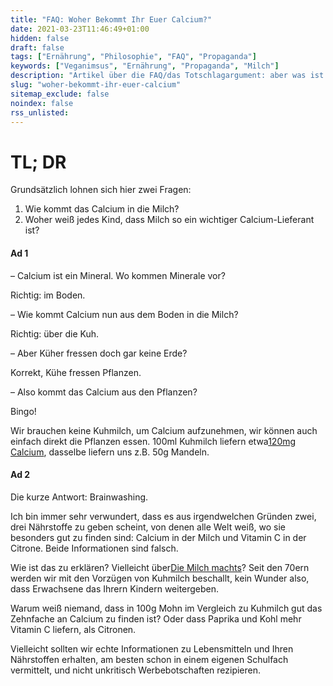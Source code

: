 ```yaml
---
title: "FAQ: Woher Bekommt Ihr Euer Calcium?"
date: 2021-03-23T11:46:49+01:00
hidden: false
draft: false
tags: ["Ernährung", "Philosophie", "FAQ", "Propaganda"]
keywords: ["Veganimsus", "Ernährung", "Propaganda", "Milch"]
description: "Artikel über die FAQ/das Totschlagargument: aber was ist mit … Calcium?"
slug: "woher-bekommt-ihr-euer-calcium"
sitemap_exclude: false
noindex: false
rss_unlisted:
---
```


# TL; DR

Grundsätzlich lohnen sich hier zwei Fragen:

1. Wie kommt das Calcium in die Milch?
2. Woher weiß jedes Kind, dass Milch so ein wichtiger Calcium-Lieferant ist?

#### Ad 1
– Calcium ist ein Mineral. Wo kommen Minerale vor? 

Richtig: im Boden.

– Wie kommt Calcium nun aus dem Boden in die Milch?

Richtig: über die Kuh.

– Aber Küher fressen doch gar keine Erde?

Korrekt, Kühe fressen Pflanzen.

– Also kommt das Calcium aus den Pflanzen?

Bingo!

Wir brauchen keine Kuhmilch, um Calcium aufzunehmen, wir können auch einfach direkt die Pflanzen essen. 100ml Kuhmilch liefern etwa[120mg Calcium]([Quelle](https://www.deutsche-apotheker-zeitung.de/daz-az/2008/daz-3-2008/knochenstarke-ernaehrung)), dasselbe liefern uns z.B. 50g Mandeln.

#### Ad 2

Die kurze Antwort: Brainwashing.

Ich bin immer sehr verwundert, dass es aus irgendwelchen Gründen zwei, drei Nährstoffe zu geben scheint, von denen alle Welt weiß, wo sie besonders gut zu finden sind: Calcium in der Milch und Vitamin C in der Citrone. Beide Informationen sind falsch.

Wie ist das zu erklären? Vielleicht über[Die Milch machts](https://www.youtube.com/watch?v=kuXbIGbnNWo)? Seit den 70ern werden wir mit den Vorzügen von Kuhmilch beschallt, kein Wunder also, dass Erwachsene das Ihrern Kindern weitergeben.

Warum weiß niemand, dass in 100g Mohn im Vergleich zu Kuhmilch gut das Zehnfache an Calcium zu finden ist? Oder dass Paprika und Kohl mehr Vitamin C liefern, als Citronen.

Vielleicht sollten wir echte Informationen zu Lebensmitteln und Ihren Nährstoffen erhalten, am besten schon in einem eigenen Schulfach vermittelt, und nicht unkritisch Werbebotschaften rezipieren.